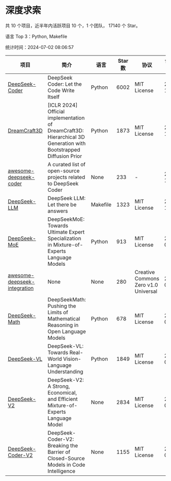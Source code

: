 # 深度求索

共 10 个项目，近半年内活跃项目 10 个，1 个团队， 17140 个 Star。

语言 Top 3：Python, Makefile

统计时间：2024-07-02 08:06:57

| 项目                                                                                        | 简介                                                                                                              | 语言     | Star 数 | 协议                                 | 创建时间   | 最后更新时间 |
| ------------------------------------------------------------------------------------------- | ----------------------------------------------------------------------------------------------------------------- | -------- | ------- | ------------------------------------ | ---------- | ------------ |
| [DeepSeek-Coder](https://github.com/deepseek-ai/DeepSeek-Coder)                             | DeepSeek Coder: Let the Code Write Itself                                                                         | Python   | 6002    | MIT License                          | 2023-10-20 | 2024-07-02   |
| [DreamCraft3D](https://github.com/deepseek-ai/DreamCraft3D)                                 | [ICLR 2024] Official implementation of DreamCraft3D: Hierarchical 3D Generation with Bootstrapped Diffusion Prior | Python   | 1873    | MIT License                          | 2023-10-23 | 2024-07-01   |
| [awesome-deepseek-coder](https://github.com/deepseek-ai/awesome-deepseek-coder)             | A curated list of open-source projects related to DeepSeek Coder                                                  | None     | 233     | -                                    | 2023-11-06 | 2024-06-28   |
| [DeepSeek-LLM](https://github.com/deepseek-ai/DeepSeek-LLM)                                 | DeepSeek LLM: Let there be answers                                                                                | Makefile | 1323    | MIT License                          | 2023-11-29 | 2024-07-02   |
| [DeepSeek-MoE](https://github.com/deepseek-ai/DeepSeek-MoE)                                 | DeepSeekMoE: Towards Ultimate Expert Specialization in Mixture-of-Experts Language Models                         | Python   | 913     | MIT License                          | 2024-01-02 | 2024-06-27   |
| [awesome-deepseek-integration](https://github.com/deepseek-ai/awesome-deepseek-integration) | None                                                                                                              | None     | 280     | Creative Commons Zero v1.0 Universal | 2024-01-11 | 2024-07-02   |
| [DeepSeek-Math](https://github.com/deepseek-ai/DeepSeek-Math)                               | DeepSeekMath: Pushing the Limits of Mathematical Reasoning in Open Language Models                                | Python   | 678     | MIT License                          | 2024-02-05 | 2024-07-02   |
| [DeepSeek-VL](https://github.com/deepseek-ai/DeepSeek-VL)                                   | DeepSeek-VL: Towards Real-World Vision-Language Understanding                                                     | Python   | 1849    | MIT License                          | 2024-03-07 | 2024-07-02   |
| [DeepSeek-V2](https://github.com/deepseek-ai/DeepSeek-V2)                                   | DeepSeek-V2: A Strong, Economical, and Efficient Mixture-of-Experts Language Model                                | None     | 2834    | MIT License                          | 2024-04-22 | 2024-07-02   |
| [DeepSeek-Coder-V2](https://github.com/deepseek-ai/DeepSeek-Coder-V2)                       | DeepSeek-Coder-V2: Breaking the Barrier of Closed-Source Models in Code Intelligence                              | None     | 1155    | MIT License                          | 2024-06-14 | 2024-07-02   |
